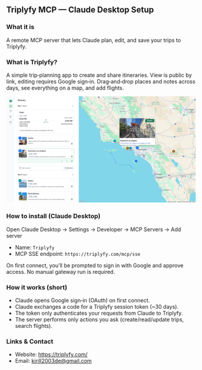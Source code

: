 ## Triplyfy MCP — Claude Desktop Setup

### What it is
A remote MCP server that lets Claude plan, edit, and save your trips to Triplyfy.

### What is Triplyfy?
A simple trip‑planning app to create and share itineraries. View is public by link, editing requires Google sign‑in. Drag‑and‑drop places and notes across days, see everything on a map, and add flights.

![Triplyfy](triplyfy-example-image.png)

### How to install (Claude Desktop)
Open Claude Desktop → Settings → Developer → MCP Servers → Add server

- Name: `Triplyfy`
- MCP SSE endpoint: `https://triplyfy.com/mcp/sse`

On first connect, you’ll be prompted to sign in with Google and approve access. No manual gateway run is required.

### How it works (short)
- Claude opens Google sign‑in (OAuth) on first connect.
- Claude exchanges a code for a Triplyfy session token (~30 days).
- The token only authenticates your requests from Claude to Triplyfy.
- The server performs only actions you ask (create/read/update trips, search flights).

### Links & Contact
- Website: https://triplyfy.com/
- Email: kirill2003de@gmail.com

